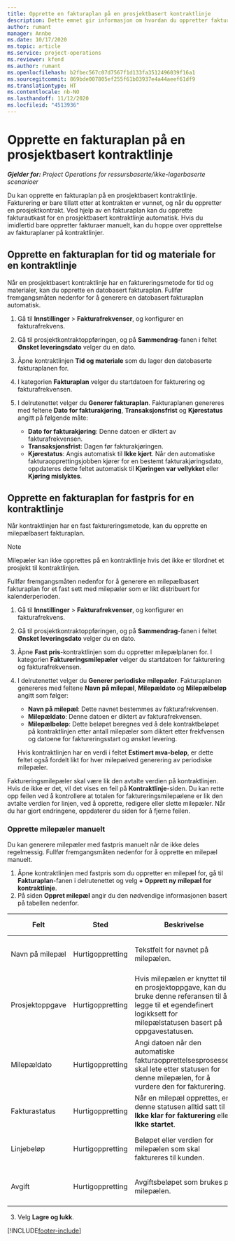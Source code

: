 ```yaml
---
title: Opprette en fakturaplan på en prosjektbasert kontraktlinje
description: Dette emnet gir informasjon om hvordan du oppretter fakturatidsplaner og milepæler på kontraktlinjer.
author: rumant
manager: Annbe
ms.date: 10/17/2020
ms.topic: article
ms.service: project-operations
ms.reviewer: kfend
ms.author: rumant
ms.openlocfilehash: b2fbec567c07d7567f1d133fa3512496039f16a1
ms.sourcegitcommit: 869bde007805ef255f61b03937e4a44aeef61df9
ms.translationtype: HT
ms.contentlocale: nb-NO
ms.lasthandoff: 11/12/2020
ms.locfileid: "4513936"
---
```

# <a name="create-an-invoice-schedule-on-a-project-based-contract-line"></a>Opprette en fakturaplan på en prosjektbasert kontraktlinje 

_**Gjelder for:** Project Operations for ressursbaserte/ikke-lagerbaserte scenarioer_

Du kan opprette en fakturaplan på en prosjektbasert kontraktlinje. Fakturering er bare tillatt etter at kontrakten er vunnet, og når du oppretter en prosjektkontrakt. Ved hjelp av en fakturaplan kan du opprette fakturautkast for en prosjektbasert kontraktlinje automatisk. Hvis du imidlertid bare oppretter fakturaer manuelt, kan du hoppe over opprettelse av fakturaplaner på kontraktlinjer.

## <a name="create-a-time-and-material-invoice-schedule-for-a-contract-line"></a>Opprette en fakturaplan for tid og materiale for en kontraktlinje

Når en prosjektbasert kontraktlinje har en faktureringsmetode for tid og materialer, kan du opprette en datobasert fakturaplan. Fullfør fremgangsmåten nedenfor for å generere en datobasert fakturaplan automatisk.

1. Gå til **Innstillinger** > **Fakturafrekvenser**, og konfigurer en fakturafrekvens.
2. Gå til prosjektkontraktoppføringen, og på **Sammendrag**-fanen i feltet **Ønsket leveringsdato** velger du en dato.
3. Åpne kontraktlinjen **Tid og materiale** som du lager den datobaserte fakturaplanen for. 
4. I kategorien **Fakturaplan** velger du startdatoen for fakturering og fakturafrekvensen.
5. I delrutenettet velger du **Generer fakturaplan**. Fakturaplanen genereres med feltene **Dato for fakturakjøring**, **Transaksjonsfrist** og **Kjørestatus** angitt på følgende måte:

    - **Dato for fakturakjøring**: Denne datoen er diktert av fakturafrekvensen.
    - **Transaksjonsfrist**: Dagen før fakturakjøringen.
    - **Kjørestatus**: Angis automatisk til **Ikke kjørt**. Når den automatiske fakturaopprettingsjobben kjører for en bestemt fakturakjøringsdato, oppdateres dette feltet automatisk til **Kjøringen var vellykket** eller **Kjøring mislyktes**.

## <a name="create-a-fixed-price-invoice-schedule-for-a-contract-line"></a>Opprette en fakturaplan for fastpris for en kontraktlinje

Når kontraktlinjen har en fast faktureringsmetode, kan du opprette en milepælbasert fakturaplan. 

> [!NOTE]
> Milepæler kan ikke opprettes på en kontraktlinje hvis det ikke er tilordnet et prosjekt til kontraktlinjen.

Fullfør fremgangsmåten nedenfor for å generere en milepælbasert fakturaplan for et fast sett med milepæler som er likt distribuert for kalenderperioden.

1. Gå til **Innstillinger** > **Fakturafrekvenser**, og konfigurer en fakturafrekvens.
2. Gå til prosjektkontraktoppføringen, og på **Sammendrag**-fanen i feltet **Ønsket leveringsdato** velger du en dato.
3. Åpne **Fast pris**-kontraktlinjen som du oppretter milepælplanen for. I kategorien **Faktureringsmilepæler** velger du startdatoen for fakturering og fakturafrekvensen. 
4. I delrutenettet velger du **Generer periodiske milepæler**. Fakturaplanen genereres med feltene **Navn på milepæl**, **Milepældato** og **Milepælbeløp** angitt som følger:

    - **Navn på milepæl**: Dette navnet bestemmes av fakturafrekvensen.
    - **Milepældato**: Denne datoen er diktert av fakturafrekvensen.
    - **Milepælbeløp**: Dette beløpet beregnes ved å dele kontraktbeløpet på kontraktlinjen etter antall milepæler som diktert etter frekfvensen og datoene for faktureringsstart og ønsket levering.

    Hvis kontraktlinjen har en verdi i feltet **Estimert mva-beløp**, er dette feltet også fordelt likt for hver milepælved generering av periodiske milepæler.

Faktureringsmilepæler skal være lik den avtalte verdien på kontraktlinjen. Hvis de ikke er det, vil det vises en feil på **Kontraktlinje**-siden. Du kan rette opp feilen ved å kontrollere at totalen for faktureringsmilepælene er lik den avtalte verdien for linjen, ved å opprette, redigere eller slette milepæler. Når du har gjort endringene, oppdaterer du siden for å fjerne feilen.

### <a name="manually-create-milestones"></a>Opprette milepæler manuelt

Du kan generere milepæler med fastpris manuelt når de ikke deles regelmessig. Fullfør fremgangsmåten nedenfor for å opprette en milepæl manuelt.

1. Åpne kontraktlinjen med fastpris som du oppretter en milepæl for, gå til **Fakturaplan**-fanen i delrutenettet og velg **+ Opprett ny milepæl for kontraktlinje**. 
2. På siden **Oppret milepæl** angir du den nødvendige informasjonen basert på tabellen nedenfor.

| Felt | Sted | Beskrivelse | Nedstrøms påvirkning |
| --- | --- | --- | --- |
| Navn på milepæl | Hurtigoppretting | Tekstfelt for navnet på milepælen. | Dette overføres til milepælen for prosjektkontraktlinjen og fakturaen. |
| Prosjektoppgave | Hurtigoppretting | Hvis milepælen er knyttet til en prosjektoppgave, kan du bruke denne referansen til å legge til et egendefinert logikksett for milepælstatusen basert på oppgavestatusen. | Programmet har ingen nedstrøms innvirkning på denne referansen til en oppgave. |
| Milepældato | Hurtigoppretting | Angi datoen når den automatiske fakturaopprettelsesprosessen skal lete etter statusen for denne milepælen, for å vurdere den for fakturering. | Dette overføres til milepælen for prosjektkontraktlinjen og fakturaen. |
| Fakturastatus | Hurtigoppretting | Når en milepæl opprettes, er denne statusen alltid satt til **Ikke klar for fakturering** eller **Ikke startet**. | Dette overføres til milepælen for prosjektkontraktlinjen og fakturaen. |
| Linjebeløp | Hurtigoppretting | Beløpet eller verdien for milepælen som skal faktureres til kunden. | Dette overføres til milepælen for prosjektkontraktlinjen og fakturaen. |
| Avgift | Hurtigoppretting | Avgiftsbeløpet som brukes på milepælen. | Dette overføres til milepælen for prosjektkontraktlinjen og fakturaen. |

3. Velg **Lagre og lukk**.


[!INCLUDE[footer-include](../includes/footer-banner.md)]